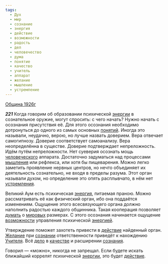 ```yaml
---
tags:
  - Дух
  - мир
  - сознание
  - энергия
  - действие
  - возможности
  - радость
  - дел
  - человечество
  - дума
  - понятие
  - качество
  - учитель
  - аппарат
  - желание
  - мышление
  - устремление
---
```


[Община 1926г](https://127.0.0.1:4002/agni/1926)

___221___
Когда говорим об образовании психической [энергии](../../../tags/#[энергия](../../../tags/#энергия)) в сознательное оружие, могут спросить: с чего начать? Нужно начать с осознания присутствия её. Для этого осознания необходимо дотронуться до одного из самых основных [понятий](../../../tags/#понятие). Иногда это называли, неудачно, верою, но лучше назвать доверием. Вера отвечает самогипнозу. Доверие соответствует самоанализу. Вера неопределённа в существе. Доверие подтверждает непреложность. Идём путём непреложности. Нет суеверия осознать мощь [человеческого](../../../tags/#человечество) аппарата. Достаточно задуматься над процессами [мышления](../../../tags/#мышление) или рефлекса, или хотя бы пищеварения. Можно легко заметить проявление нервных центров, но нечто объединяет их деятельность сознательно, не входя в пределы разума. Этот орган называли духом, но определение это опять расплывчато, в нём нет [устремления](../../../tags/#устремление).   

Великий Аум есть психическая [энергия](../../../tags/#энергия), питаемая праною. Можно рассматривать её как физический орган, ибо она поддаётся изменениям. Ощущение этого всесвязующего органа должно наполнить радостью каждого общинника. Такая кооперация позволяет [думать](../../../tags/#дума) о [мировых](../../../tags/#мир) размерах. С этого осознания начинается ощущение [возможности](../../../tags/#возможности) управления психической [энергией](../../../tags/#энергия).   

Утверждение поможет захотеть привести в [действие](../../../tags/#действие) найденный орган. [Желание](../../../tags/#желание) при [сознании](../../../tags/#сознание) ответственности приведёт к нахождению [Учителя](../../../tags/#учитель). Всё [дело](../../../tags/#дел) в [качестве](../../../tags/#качество) и расширении [сознания](../../../tags/#сознание).   

Говорил — «можно», никогда не запрещал. Если будете искать ближайший коррелят психической [энергии](../../../tags/#[энергия](../../../tags/#энергия)), это будет [действие](../../../tags/#действие).   


